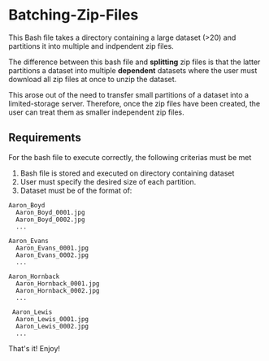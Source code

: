 # Batching-Zip-Files
This Bash file takes a directory containing a large dataset (>20) and partitions it into multiple and indpendent zip files.

The difference between this bash file and **splitting** zip files is that the latter partitions a dataset into multiple **dependent** datasets where the user must download all zip files at once to unzip the dataset.

This arose out of the need to transfer small partitions of a dataset into a limited-storage server. Therefore, once the zip files have been created, the user can treat them as smaller independent zip files.

## Requirements
For the bash file to execute correctly, the following criterias must be met
1. Bash file is stored and executed on directory containing dataset
2. User must specify the desired size of each partition.
3. Dataset must be of the format of:
```linux
Aaron_Boyd
  Aaron_Boyd_0001.jpg
  Aaron_Boyd_0002.jpg
  ...

Aaron_Evans
  Aaron_Evans_0001.jpg
  Aaron_Evans_0002.jpg
  ...
  
Aaron_Hornback
  Aaron_Hornback_0001.jpg
  Aaron_Hornback_0002.jpg
  ...
 
 Aaron_Lewis
  Aaron_Lewis_0001.jpg
  Aaron_Lewis_0002.jpg 
  ...
  ```
That's it! Enjoy!

